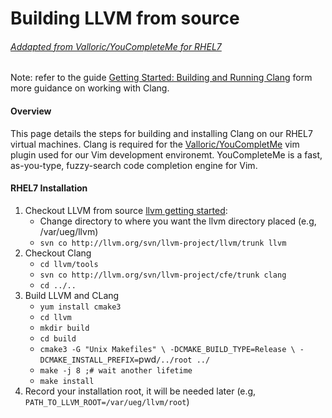 # Building LLVM from source
###### [Addapted from Valloric/YouCompleteMe for RHEL7](https://github.com/Valloric/YouCompleteMe/wiki/Full-installation-on-CentOS)

Note: refer to the guide [Getting Started: Building and Running Clang](http://clang.llvm.org/get_started.html)
form more guidance on working with Clang.


#### Overview

This page details the steps for building and installing Clang on our RHEL7
virtual machines.  Clang is required for the
[Valloric/YouCompletMe](https://github.com/Valloric/YouCompleteMe) vim 
plugin used for our Vim development environemt.  YouCompleteMe is a fast, 
as-you-type, fuzzy-search code completion engine for Vim.

#### RHEL7 Installation

1. Checkout LLVM from source [llvm getting started](http://clang.llvm.org/get_started.html):
   * Change directory to where you want the llvm directory placed (e.g, /var/ueg/llvm)
   * `svn co http://llvm.org/svn/llvm-project/llvm/trunk llvm`
2. Checkout Clang
   * `cd llvm/tools`
   * `svn co http://llvm.org/svn/llvm-project/cfe/trunk clang`
   * `cd ../..`
3. Build LLVM and CLang
   * `yum install cmake3`
   * `cd llvm`
   * `mkdir build`
   * `cd build`
   * `cmake3 -G "Unix Makefiles" \
            -DCMAKE_BUILD_TYPE=Release \
            -DCMAKE_INSTALL_PREFIX=`pwd`/../root ../`
   * `make -j 8 ;# wait another lifetime`
   * `make install`
4. Record your installation root, it will be needed later (e.g, `PATH_TO_LLVM_ROOT=/var/ueg/llvm/root`)


